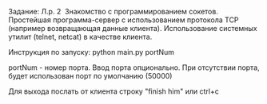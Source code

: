 Задание:
Л.р. 2 ­ Знакомство с программированием сокетов.
Простейшая программа-сервер с использованием протокола TCP (например возвращающая
данные клиента). Использование системных утилит (telnet, netcat) в качестве клиента.

Инструкция по запуску:
	python main.py portNum
	
portNum - номер порта. Ввод порта опционально. При отсутствии порта, будет использован порт по умолчанию (50000)

Для выхода послать от клиента строку "finish him" или ctrl+c
